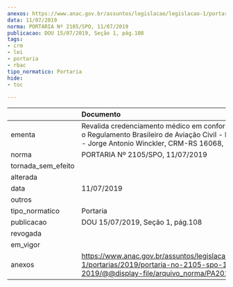 ```yaml
---
anexos: https://www.anac.gov.br/assuntos/legislacao/legislacao-1/portarias/2019/portaria-no-2105-spo-11-07-2019/@@display-file/arquivo_norma/PA2019-2105.pdf
data: 11/07/2019
norma: PORTARIA Nº 2105/SPO, 11/07/2019
publicacao: DOU 15/07/2019, Seção 1, pág.108
tags:
- crm
- lei
- portaria
- rbac
tipo_normatico: Portaria
hide: 
- toc 
 
---
```


|                    | Documento                                                                                                                                                 |
|:-------------------|:----------------------------------------------------------------------------------------------------------------------------------------------------------|
| ementa             | Revalida credenciamento médico em conformidade com o Regulamento Brasileiro de Aviação Civil - RBAC nº 67 - Jorge Antonio Winckler, CRM-RS 16068, MC 126. |
| norma              | PORTARIA Nº 2105/SPO, 11/07/2019                                                                                                                          |
| tornada_sem_efeito |                                                                                                                                                           |
| alterada           |                                                                                                                                                           |
| data               | 11/07/2019                                                                                                                                                |
| outros             |                                                                                                                                                           |
| tipo_normatico     | Portaria                                                                                                                                                  |
| publicacao         | DOU 15/07/2019, Seção 1, pág.108                                                                                                                          |
| revogada           |                                                                                                                                                           |
| em_vigor           |                                                                                                                                                           |
| anexos             | https://www.anac.gov.br/assuntos/legislacao/legislacao-1/portarias/2019/portaria-no-2105-spo-11-07-2019/@@display-file/arquivo_norma/PA2019-2105.pdf      |